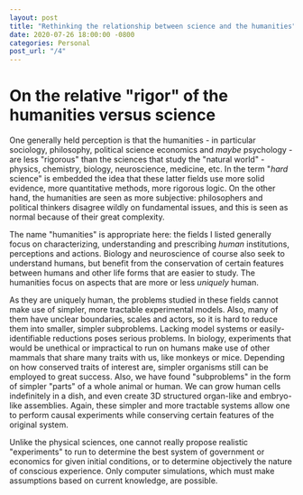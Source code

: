 ```yaml
---
layout: post
title: "Rethinking the relationship between science and the humanities"
date: 2020-07-26 18:00:00 -0800
categories: Personal
post_url: "/4"
---
```


# On the relative "rigor" of the humanities versus science

One generally held perception is that the humanities - in particular sociology, philosophy, political science economics and *maybe* psychology - are less "rigorous" than the sciences that study the "natural world" - physics, chemistry, biology, neuroscience, medicine, etc. In the term "*hard* science" is embedded the idea that these latter fields use more solid evidence, more quantitative methods, more rigorous logic. On the other hand, the humanities are seen as more subjective: philosophers and political thinkers disagree wildly on fundamental issues, and this is seen as normal because of their great complexity.

The name "humanities" is appropriate here: the fields I listed generally focus on characterizing, understanding and prescribing *human* institutions, perceptions and actions. Biology and neuroscience of course also seek to understand humans, but benefit from the conservation of certain features between humans and other life forms that are easier to study. The humanities focus on aspects that are more or less *uniquely* human. 

As they are uniquely human, the problems studied in these fields cannot make use of simpler, more tractable experimental models. Also, many of them have unclear boundaries, scales and actors, so it is hard to reduce them into smaller, simpler subproblems. Lacking model systems or easily-identifiable reductions poses serious problems. In biology, experiments that would be unethical or impractical to run on humans make use of other mammals that share many traits with us, like monkeys or mice. Depending on how conserved traits of interest are, simpler organisms still can be employed to great success. Also, we have found "subproblems" in the form of simpler "parts" of a whole animal or human. We can grow human cells indefinitely in a dish, and even create 3D structured organ-like and embryo-like assemblies. Again, these simpler and more tractable systems allow one to perform causal experiments while conserving certain features of the original system. 

Unlike the physical sciences, one cannot really propose realistic "experiments" to run to determine the best system of government or economics for given initial conditions, or to determine objectively the nature of conscious experience. Only computer simulations, which must make assumptions based on current knowledge, are possible. 
